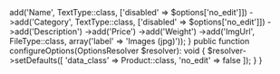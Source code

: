 <?php

namespace App\Form;

use App\Entity\Product;
use Symfony\Component\Form\AbstractType;
use Symfony\Component\Form\Extension\Core\Type\FileType;
use Symfony\Component\Form\Extension\Core\Type\TextareaType;
use Symfony\Component\Form\Extension\Core\Type\TextType;
use Symfony\Component\Form\FormBuilderInterface;
use Symfony\Component\OptionsResolver\OptionsResolver;

class ProductType extends AbstractType
{
    public function buildForm(FormBuilderInterface $builder, array $options): void
    {
        $builder
            ->add('Name', TextType::class, ['disabled' => $options['no_edit']])
            ->add('Category', TextType::class, ['disabled' => $options['no_edit']])
            ->add('Description')
            ->add('Price')
            ->add('Weight')
            ->add('ImgUrl', FileType::class, array('label' => 'Images (jpg)'));

    }



    public function configureOptions(OptionsResolver $resolver): void
    {
        $resolver->setDefaults([
            'data_class' => Product::class,
            'no_edit' => false
        ]);

    }


}

